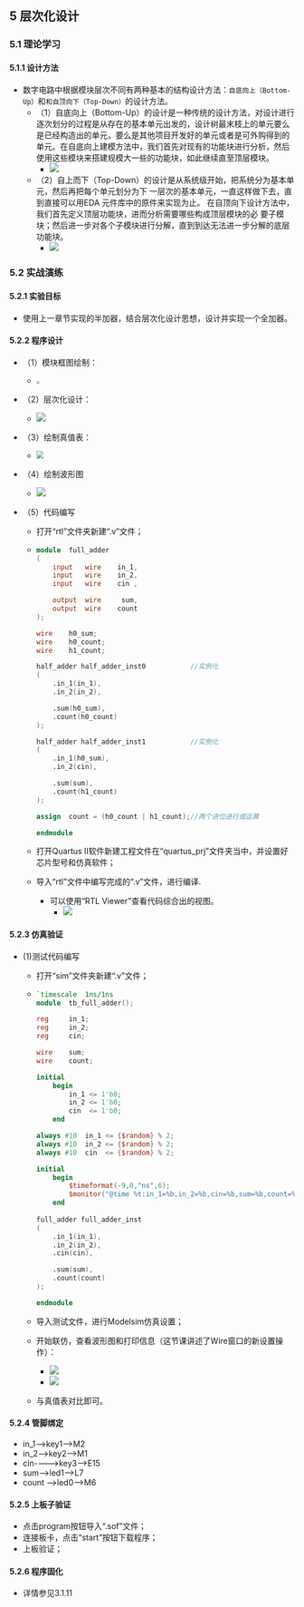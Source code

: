 ## 5 层次化设计

### 5.1 理论学习

#### 5.1.1 设计方法

* 数字电路中根据模块层次不同有两种基本的结构设计方法：`自底向上（Bottom-Up）`和`和自顶向下（Top-Down）`的设计方法。
  * （1）自底向上（Bottom-Up）的设计是一种传统的设计方法，对设计进行逐次划分的过程是从存在的基本单元出发的，设计树最末枝上的单元要么是已经构造出的单元，要么是其他项目开发好的单元或者是可外购得到的单元。在自底向上建模方法中，我们首先对现有的功能块进行分析，然后使用这些模块来搭建规模大一些的功能块，如此继续直至顶层模块。
    * ![](https://pic.imgdb.cn/item/64e70ae6661c6c8e54a412b4.jpg)
  * （2）自上而下（Top-Down）的设计是从系统级开始，把系统分为基本单元，然后再把每个单元划分为下 一层次的基本单元，一直这样做下去，直到直接可以用EDA 元件库中的原件来实现为止。 在自顶向下设计方法中，我们首先定义顶层功能块，进而分析需要哪些构成顶层模块的必 要子模块；然后进一步对各个子模块进行分解，直到到达无法进一步分解的底层功能块。
    * ![](https://pic.imgdb.cn/item/64e70e21661c6c8e54a6c9fc.jpg)

### 5.2 实战演练

#### 5.2.1 实验目标

* 使用上一章节实现的半加器，结合层次化设计思想，设计并实现一个全加器。

#### 5.2.2 程序设计

* （1）模块框图绘制：

  * <img src="https://pic.imgdb.cn/item/64e717b4661c6c8e54aa84f2.jpg" style="zoom: 33%;" />

* （2）层次化设计：

  * ![](https://pic.imgdb.cn/item/64e7180a661c6c8e54aa9853.jpg)

* （3）绘制真值表：

  * <img src="https://pic.imgdb.cn/item/64e719cf661c6c8e54ab1cab.jpg" style="zoom: 80%;" />

* （4）绘制波形图

  * ![](https://pic.imgdb.cn/item/64e71c16661c6c8e54ac129b.jpg)

* （5）代码编写

  * 打开“rtl”文件夹新建“.v”文件；

  * ``` verilog
    module  full_adder
    (
        input   wire    in_1,
        input   wire    in_2,
        input   wire    cin ,
    
        output  wire     sum,
        output  wire    count
    );
    
    wire    h0_sum;
    wire    h0_count;
    wire    h1_count;
    
    half_adder half_adder_inst0           //实例化
    (
        .in_1(in_1),
        .in_2(in_2),
    
        .sum(h0_sum),
        .count(h0_count)
    );
    
    half_adder half_adder_inst1           //实例化
    (
        .in_1(h0_sum),
        .in_2(cin),
    
        .sum(sum),
        .count(h1_count)
    );
    
    assign  count = (h0_count | h1_count);//两个进位进行或运算
    
    endmodule
    ```

  * 打开Quartus II软件新建工程文件在“quartus_prj”文件夹当中，并设置好芯片型号和仿真软件；

  * 导入“rtl”文件中编写完成的“.v”文件，进行编译.

    * 可以使用“RTL Viewer”查看代码综合出的视图。
      * ![](https://pic.imgdb.cn/item/64e7217a661c6c8e54ae322e.jpg)

#### 5.2.3 仿真验证

* (1)测试代码编写

  * 打开“sim”文件夹新建“.v”文件；

  * ``` verilog
    `timescale  1ns/1ns
    module  tb_full_adder();
    
    reg     in_1;
    reg     in_2;
    reg     cin;
    
    wire    sum;
    wire    count;
    
    initial
        begin
            in_1 <= 1'b0;
            in_2 <= 1'b0;
            cin  <= 1'b0;
        end
    
    always #10  in_1 <= {$random} % 2;
    always #10  in_2 <= {$random} % 2;
    always #10  cin  <= {$random} % 2;
    
    initial
        begin
            $timeformat(-9,0,"ns",6);
            $monitor("@time %t:in_1=%b,in_2=%b,cin=%b,sum=%b,count=%b",$time,in_1,in_2,cin,sum,count);
        end
        
    full_adder full_adder_inst
    (
        .in_1(in_1),
        .in_2(in_2),
        .cin(cin),
    
        .sum(sum),
        .count(count)
    );
    
    endmodule
    ```

  * 导入测试文件，进行Modelsim仿真设置；

  * 开始联仿，查看波形图和打印信息（这节课讲述了Wire窗口的新设置操作）：

    * ![](https://pic.imgdb.cn/item/64e74850661c6c8e54b92bc5.jpg)
    * ![](https://pic.imgdb.cn/item/64e744ea661c6c8e54b8485e.jpg)

  * 与真值表对比即可。


#### 5.2.4 管脚绑定

* in_1-->key1-->M2
* in_2-->key2-->M1
* cin---->key3-->E15
* sum-->led1-->L7
* count -->led0-->M6

#### 5.2.5 上板子验证

* 点击program按钮导入“.sof”文件；
* 连接板卡，点击“start”按钮下载程序；
* 上板验证；

#### 5.2.6 程序固化

* 详情参见3.1.11
